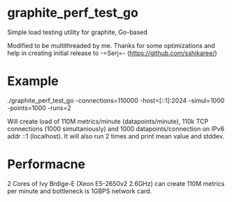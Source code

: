 graphite_perf_test_go
==================

Simple load testing utility for graphite, Go-based

Modified to be multithreaded by me.
Thanks for some optimizations and help in creating initial release to -=Serj=- (https://github.com/sshikaree/)

Example
==================
./graphite_perf_test_go -connections=110000 -host=[::1]:2024 -simul=1000 -points=1000 -runs=2

Will create load of 110M metrics/minute (datapoints/minute), 110k TCP connections (1000 simultaniously) and 1000 datapoints/connection on IPv6 addr ::1 (localhost). It will also run 2 times and print mean value and stddev.

Performacne
==================
2 Cores of Ivy Brdige-E (Xeon E5-2650v2 2.6GHz) can create 110M metrics per minute and bottleneck is 1GBPS network card.
